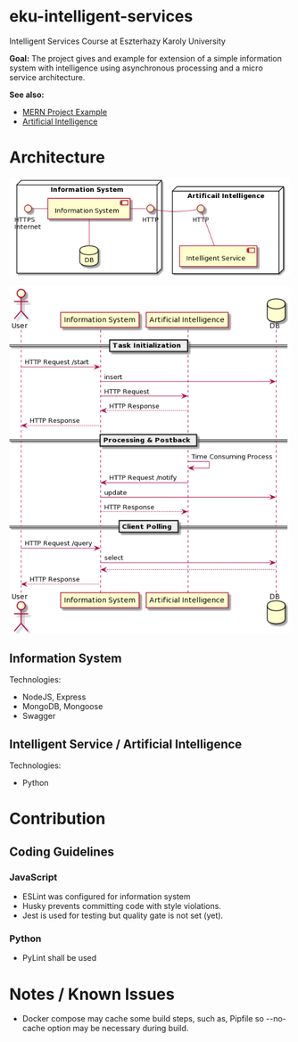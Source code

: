 # eku-intelligent-services
Intelligent Services Course at Eszterhazy Karoly University

__Goal:__ The project gives and example for extension of a simple information system with intelligence using asynchronous processing and a micro service architecture. 

__See also:__
 - [MERN Project Example](https://github.com/ZsoltToth/project-templates-mern)
 - [Artificial Intelligence](https://github.com/ZsoltToth/artificial-intelligence)

# Architecture

![System architecture](./etc/assessmentArchitecture.png)


![Workflow](./etc/asyncCall.png)
## Information System 

Technologies:
 - NodeJS, Express
 - MongoDB, Mongoose
 - Swagger

## Intelligent Service / Artificial Intelligence

Technologies:
 - Python

# Contribution

## Coding Guidelines

### JavaScript
 - ESLint was configured for information system
 - Husky prevents committing code with style violations.
 - Jest is used for testing but quality gate is not set (yet).

 ### Python
  - PyLint shall be used
  
# Notes / Known Issues
 - Docker compose may cache some build steps, such as, Pipfile so --no-cache option may be necessary during build.

